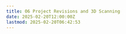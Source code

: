 ```yaml
---
title: 06 Project Revisions and 3D Scanning
date: 2025-02-20T12:00:00Z
lastmod: 2025-02-20T06:42:53
---
```

